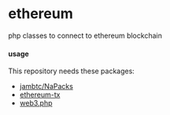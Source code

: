 # ethereum
php classes to connect to ethereum blockchain



#### usage
This repository needs these packages:
- [jambtc/NaPacks](https://github.com/jambtc/NaPacks.git)
- [ethereum-tx](https://github.com/web3p/ethereum-tx.git)
- [web3.php](https://github.com/web3p/web3.php.git)
